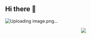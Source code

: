 ## Hi there 👋
![Uploading image.png…]()

<p align="center">
  <a href="https://skillicons.dev">
    <img src="https://skillicons.dev/icons?i=git,github,java,idea" />
  </a>
</p>

<!--
**NiyaziPro/NiyaziPro** is a ✨ _special_ ✨ repository because its `README.md` (this file) appears on your GitHub profile.

Here are some ideas to get you started:

- 🔭 I’m currently working on ...
- 🌱 I’m currently learning ...
- 👯 I’m looking to collaborate on ...
- 🤔 I’m looking for help with ...
- 💬 Ask me about ...
- 📫 How to reach me: ...
- 😄 Pronouns: ...
- ⚡ Fun fact: ...
-->

